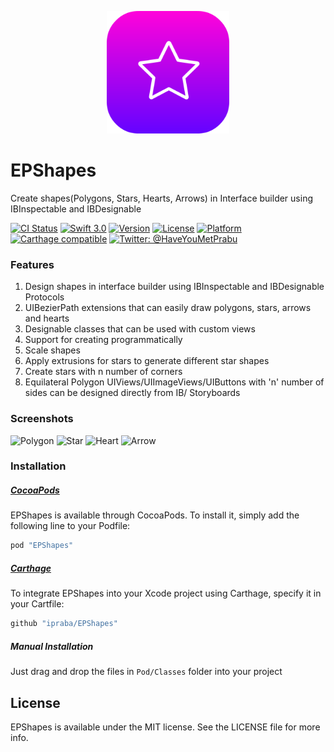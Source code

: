 <p align="center" >
  <img src="Screenshots/Shapes_Logo.png" alt="EPShapes" title="EPShapes" width="196">
</p>

# EPShapes

Create shapes(Polygons, Stars, Hearts, Arrows) in Interface builder using IBInspectable and IBDesignable 

[![CI Status](http://img.shields.io/travis/ipraba/EPShapes.svg?style=flat)](https://travis-ci.org/ipraba/EPShapes)
[![Swift 3.0](https://img.shields.io/badge/Swift-3.0-orange.svg?style=flat)](https://developer.apple.com/swift/)
[![Version](https://img.shields.io/cocoapods/v/EPShapes.svg?style=flat)](http://cocoapods.org/pods/EPShapes)
[![License](http://img.shields.io/badge/license-MIT-33e0ff.svg)](https://github.com/ipraba/EPShapes/blob/master/LICENSE)
[![Platform](https://img.shields.io/cocoapods/p/EPShapes.svg?style=flat)](http://cocoapods.org/pods/EPShapes)
[![Carthage compatible](https://img.shields.io/badge/Carthage-compatible-4BC51D.svg?style=flat)](https://github.com/Carthage/Carthage)
[![Twitter: @HaveYouMetPrabu](https://img.shields.io/badge/contact-@HaveYouMetPrabu-blue.svg?style=flat)](https://twitter.com/HaveYouMetPrabu)


### Features 

1. Design shapes in interface builder using IBInspectable and IBDesignable Protocols
2. UIBezierPath extensions that can easily draw polygons, stars, arrows and hearts
3. Designable classes that can be used with custom views
4. Support for creating programmatically
5. Scale shapes
6. Apply extrusions for stars to generate different star shapes
7. Create stars with n number of corners
8. Equilateral Polygon UIViews/UIImageViews/UIButtons with 'n' number of sides can be designed directly from IB/ Storyboards


### Screenshots

![Polygon](https://raw.githubusercontent.com/ipraba/EPShapes/master/Screenshots/Polygon.gif)
![Star](https://raw.githubusercontent.com/ipraba/EPShapes/master/Screenshots/Star.gif)
![Heart](https://raw.githubusercontent.com/ipraba/EPShapes/master/Screenshots/Heart.gif)
![Arrow](https://raw.githubusercontent.com/ipraba/EPShapes/master/Screenshots/Arrow.gif)


### Installation

##### [CocoaPods](http://cocoapods.org)

EPShapes is available through CocoaPods. To install it, simply add the following line to your Podfile:
```ruby
pod "EPShapes"
```

##### [Carthage](https://github.com/Carthage/Carthage#if-youre-building-for-ios)

To integrate EPShapes into your Xcode project using Carthage, specify it in your Cartfile:
```ruby
github "ipraba/EPShapes"
```

##### Manual Installation

Just drag and drop the files in `Pod/Classes` folder into your project


## License

EPShapes is available under the MIT license. See the LICENSE file for more info.
